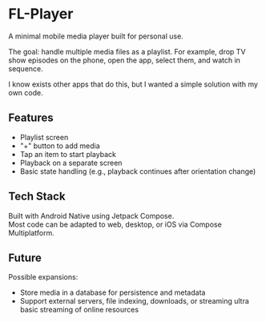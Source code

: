 # FL-Player

A minimal mobile media player built for personal use.

The goal: handle multiple media files as a playlist. For example, drop TV show episodes on the phone, open the app, select them, and watch in sequence.

I know exists other apps that do this, but I wanted a simple solution with my own code.

## Features

- Playlist screen
- "+" button to add media
- Tap an item to start playback
- Playback on a separate screen
- Basic state handling (e.g., playback continues after orientation change)

## Tech Stack

Built with Android Native using Jetpack Compose.  
Most code can be adapted to web, desktop, or iOS via Compose Multiplatform.

## Future

Possible expansions:
- Store media in a database for persistence and metadata
- Support external servers, file indexing, downloads, or streaming ultra basic streaming of online resources
